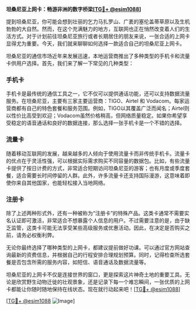**坦桑尼亚上网卡：畅游非洲的数字桥梁[[TG💪+ @esim1088](https://t.me/s/esim1088)]**

提到坦桑尼亚，你可能会想到壮丽的乞力马扎罗山、广袤的塞伦盖蒂草原以及生机勃勃的大自然。然而，在这个充满魅力的地方，互联网也正在悄然改变着人们的生活方式。对于计划前往坦桑尼亚旅行或者长期居住的朋友来说，一张合适的上网卡显得尤为重要。今天，我们就来聊聊如何选择一款适合自己的坦桑尼亚上网卡。

坦桑尼亚的通信市场近年来发展迅速，本地运营商推出了多种类型的手机卡和流量卡供用户选择。首先，我们来了解一下常见的几种类型：

### 手机卡

手机卡是最传统的通信工具之一，它不仅可以提供通话功能，还可以支持数据流量服务。在坦桑尼亚，主要有三家主要运营商：TIGO、Airtel 和 Vodacom。每家运营商都有自己的特色套餐和服务范围。例如，TIGO以其覆盖广泛而闻名；Airtel则以性价比高受到欢迎；Vodacom虽然价格稍高，但网络质量稳定。如果你希望享受稳定的语音通话和良好的数据连接，那么选择一张手机卡是一个不错的选择。

### 流量卡

随着移动互联网的发展，越来越多的人倾向于使用流量卡而非传统手机卡。流量卡的优点在于灵活性强，可以根据实际需求购买不同容量的数据包。比如，有些流量卡提供了按日计费的方式，非常适合短期访问坦桑尼亚的游客；也有月度或季度套餐，适合需要长时间停留的人群。此外，许多流量卡还支持国际漫游，这意味着即使你来自其他国家，也能轻松接入当地网络。

### 注册卡

除了上述两种形式外，还有一种被称为“注册卡”的特殊产品。这类卡通常不需要实名认证即可激活，非常适合不想暴露个人信息的用户。不过需要注意的是，由于缺乏监管，这类卡可能无法享受某些高级服务或优惠活动。因此，在决定是否购买之前，请务必权衡利弊。

无论你最终选择了哪种类型的上网卡，都建议提前做好功课。可以通过官方网站查询最新的资费信息，并根据自己的行程安排合理规划预算。同时，记得检查所选套餐是否包含所需的服务内容，如短信、语音通话及数据流量等。

坦桑尼亚的上网卡不仅是连接世界的窗口，更是探索这片神奇土地的重要工具。无论是欣赏野生动物迁徙的壮观景象，还是记录下每一个难忘瞬间，一张优质的上网卡都能让你随时随地保持在线状态。现在就行动起来吧！[[TG💪+ @esim1088](https://t.me/s/esim1088)]

[[TG💪+ @esim1088](https://t.me/s/esim1088) ![Image](https://i.postimg.cc/4NQfJmqS/Snipaste-2025-05-13-00-14-12.png)]